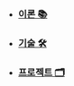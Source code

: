 

#   

* ### [이론 📚](https://github.com/mingeun2154/CS#%EC%9D%B4%EB%A1%A0computer-science-)  
* ### [기술 🛠](https://github.com/mingeun2154/skill#%EA%B8%B0%EC%88%A0-)
* ### [프로젝트 🗂️](https://mingeun2154.github.io/project)


<!---
mingeun2154/mingeun2154 is a ✨ special ✨ repository because its `README.md` (this file) appears on your GitHub profile.
You can click the Preview link to take a look at your changes.
--->
